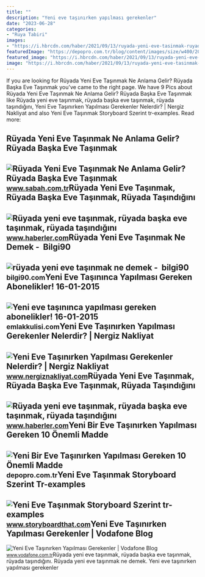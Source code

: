 ```yaml
---
title: ""
description: "Yeni eve taşınırken yapılması gerekenler"
date: "2023-06-28"
categories:
- "Ruya Tabiri"
images:
- "https://i.hbrcdn.com/haber/2021/09/13/ruyada-yeni-eve-tasinmak-ruyada-baska-eve-14391829_3345_amp.jpg"
featuredImage: "https://depopro.com.tr/blog/content/images/size/w400/2022/08/yeni-eve-tasinirken-dikkat-edilmesi-gereken-10-madde.jpg"
featured_image: "https://i.hbrcdn.com/haber/2021/09/13/ruyada-yeni-eve-tasinmak-ruyada-baska-eve-14391829_154_m.jpg"
image: "https://i.hbrcdn.com/haber/2021/09/13/ruyada-yeni-eve-tasinmak-ruyada-baska-eve-14391829_3345_amp.jpg"
---
```


If you are looking for Rüyada Yeni Eve Taşınmak Ne Anlama Gelir? Rüyada Başka Eve Taşınmak you've came to the right page. We have 9 Pics about Rüyada Yeni Eve Taşınmak Ne Anlama Gelir? Rüyada Başka Eve Taşınmak like Rüyada yeni eve taşınmak, rüyada başka eve taşınmak, rüyada taşındığını, Yeni Eve Taşınırken Yapılması Gerekenler Nelerdir? | Nergiz Nakliyat and also Yeni Eve Taşınmak Storyboard Szerint tr-examples. Read more:

Rüyada Yeni Eve Taşınmak Ne Anlama Gelir? Rüyada Başka Eve Taşınmak
-------------------------------------------------------------------

 ![Rüyada Yeni Eve Taşınmak Ne Anlama Gelir? Rüyada Başka Eve Taşınmak](https://iasbh.tmgrup.com.tr/9b0aa3/752/395/0/44/724/424?u=https://isbh.tmgrup.com.tr/sbh/2022/05/26/ruyada-yeni-eve-tasinmak-ne-anlama-gelir-ruyada-baska-eve-tasinmak-anlami-1653573144790.jpg) <small>www.sabah.com.tr</small>Rüyada Yeni Eve Taşınmak, Rüyada Başka Eve Taşınmak, Rüyada Taşındığını
-----------------------------------------------------------------------

 ![Rüyada yeni eve taşınmak, rüyada başka eve taşınmak, rüyada taşındığını](https://i.hbrcdn.com/haber/2021/09/13/ruyada-yeni-eve-tasinmak-ruyada-baska-eve-14391829_154_m.jpg) <small>www.haberler.com</small>Rüyada Yeni Eve Taşınmak Ne Demek - ️ Bilgi90
---------------------------------------------

 ![rüyada yeni eve taşınmak ne demek - ️ bilgi90](https://i2.milimaj.com/i/milliyet/75/0x0/5fb88a4c554283192cbac4e1.jpg) <small>bilgi90.com</small>Yeni Eve Taşınınca Yapılması Gereken Abonelikler! 16-01-2015
------------------------------------------------------------

 ![Yeni eve taşınınca yapılması gereken abonelikler! 16-01-2015](https://cdn.emlakkulisi.com/resim/orjinal/ODc2NzUyMz-yeni-eve-tasininca-yapilmasi-gereken-abonelikler.jpeg) <small>emlakkulisi.com</small>Yeni Eve Taşınırken Yapılması Gerekenler Nelerdir? | Nergiz Nakliyat
--------------------------------------------------------------------

 ![Yeni Eve Taşınırken Yapılması Gerekenler Nelerdir? | Nergiz Nakliyat](https://www.nergiznakliyat.com/Admin/Media/Blog/yeni-eve-tasinirken-yapilmasi-gerekenler-nelerdir.jpg) <small>www.nergiznakliyat.com</small>Rüyada Yeni Eve Taşınmak, Rüyada Başka Eve Taşınmak, Rüyada Taşındığını
-----------------------------------------------------------------------

 ![Rüyada yeni eve taşınmak, rüyada başka eve taşınmak, rüyada taşındığını](https://i.hbrcdn.com/haber/2021/09/13/ruyada-yeni-eve-tasinmak-ruyada-baska-eve-14391829_3345_amp.jpg) <small>www.haberler.com</small>Yeni Bir Eve Taşınırken Yapılması Gereken 10 Önemli Madde
---------------------------------------------------------

 ![Yeni Bir Eve Taşınırken Yapılması Gereken 10 Önemli Madde](https://depopro.com.tr/blog/content/images/size/w400/2022/08/yeni-eve-tasinirken-dikkat-edilmesi-gereken-10-madde.jpg) <small>depopro.com.tr</small>Yeni Eve Taşınmak Storyboard Szerint Tr-examples
------------------------------------------------

 ![Yeni Eve Taşınmak Storyboard Szerint tr-examples](https://cdn.storyboardthat.com/storyboard-srcsets/tr-examples/yeni-eve-tasinmak.png) <small>www.storyboardthat.com</small>Yeni Eve Taşınırken Yapılması Gerekenler | Vodafone Blog
--------------------------------------------------------

 ![Yeni Eve Taşınırken Yapılması Gerekenler | Vodafone Blog](https://cms.vodafone.com.tr/static/img/content/22-09/01/small-gettyimages-sb10066123bb-001.jpg) <small>www.vodafone.com.tr</small>Rüyada yeni eve taşınmak, rüyada başka eve taşınmak, rüyada taşındığını. Rüyada yeni eve taşınmak ne demek. Yeni eve taşınırken yapılması gerekenler
